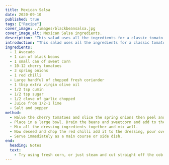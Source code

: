 ```yaml
---
title: Mexican Salsa
date: 2020-09-10
published: true
tags: ["Recipe"]
cover_image: ./images/blackbeansalsa.jpg
cover_image_alt: Mexican Salsa ingredients.
description: "This salad uses all the ingredients for a classic tomato salsa and guacamole but with the addition of sweetcorn and black beans. The lime juice and chilli add zing and heat, perfect served with any Mexican style dishes."
introduction: "This salad uses all the ingredients for a classic tomato salsa and guacamole but with the addition of sweetcorn and black beans. The lime juice and chilli add zing and heat, perfect served with any Mexican style dishes."
ingredients:
  - 1 Avocado
  - 1 can of black beans
  - 1 small can of sweet corn
  - 10-12 cherry tomatoes
  - 3 spring onions
  - 1 red chilli
  - Large handful of chopped fresh coriander
  - 1 tbsp extra virgin olive oil
  - 1/2 tsp cumin
  - 1/2 tsp sugar
  - 1/2 clove of garlic chopped
  - Juice from 1/2-1 lime
  - Salt and pepper
method:
  - Halve the cherry tomatoes and slice the spring onions then peel and chop the avocado into large chunks.
  - Place in a large bowl. Drain the beans and sweetcorn and add to the bowl. Use a large spoon to gently toss all the ingredients together.
  - Mix all the dressing ingredients together and mix well.
  - Now deseed and chop the red chilli add it to the dressing, pour over the chopped salad and sprinkle with the fresh coriander.
  - Serve immediately as a main course or side dish.
end:
  heading: Notes
  text:
    - Try using fresh corn, or just steam and cut straight off the cob. Use green chilli instead of red for a milder taste. Different beans like pinto and kidney beans can make a great alternative if you can’t get black beans.
---
```

